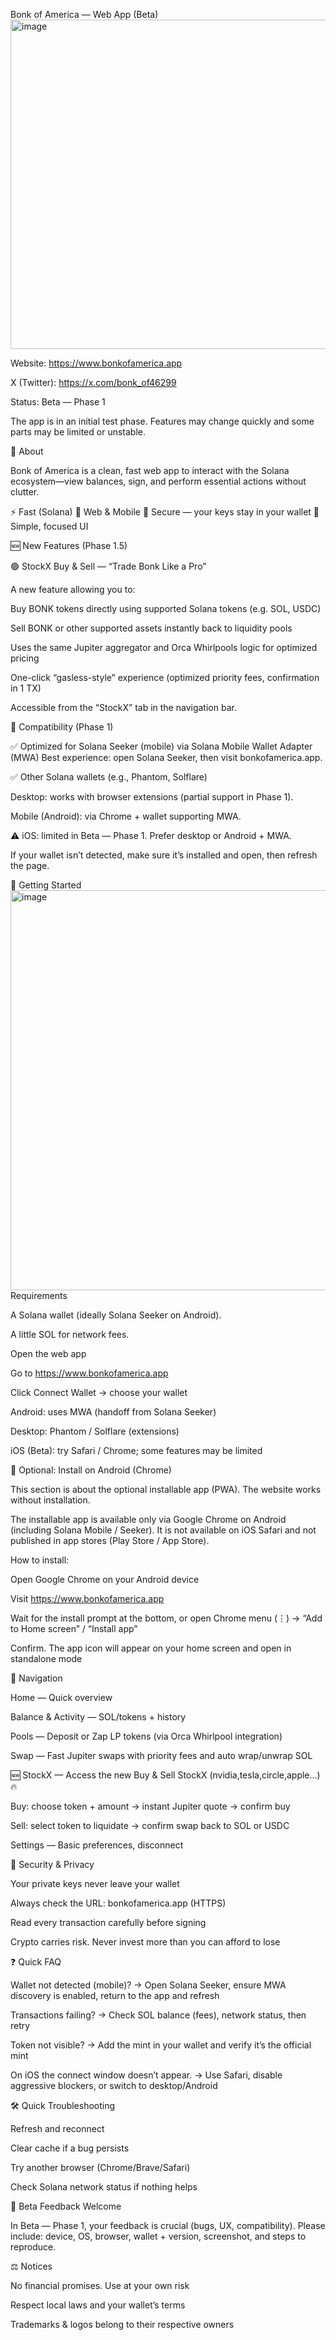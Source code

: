 Bonk of America — Web App (Beta)
<img width="512" height="527" alt="image" src="https://github.com/user-attachments/assets/3457425d-b618-48aa-8fe3-c1948f8e05d6" />

Website: https://www.bonkofamerica.app

X (Twitter): https://x.com/bonk_of46299

Status: Beta — Phase 1

The app is in an initial test phase. Features may change quickly and some parts may be limited or unstable.

🎯 About

Bonk of America is a clean, fast web app to interact with the Solana ecosystem—view balances, sign, and perform essential actions without clutter.

⚡ Fast (Solana)
📱 Web & Mobile
🔐 Secure — your keys stay in your wallet
🧭 Simple, focused UI

🆕 New Features (Phase 1.5)

🟢 StockX Buy & Sell — “Trade Bonk Like a Pro”

A new feature allowing you to:

Buy BONK tokens directly using supported Solana tokens (e.g. SOL, USDC)

Sell BONK or other supported assets instantly back to liquidity pools

Uses the same Jupiter aggregator and Orca Whirlpools logic for optimized pricing

One-click “gasless-style” experience (optimized priority fees, confirmation in 1 TX)

Accessible from the “StockX” tab in the navigation bar.

🧩 Compatibility (Phase 1)

✅ Optimized for Solana Seeker (mobile) via Solana Mobile Wallet Adapter (MWA)
Best experience: open Solana Seeker, then visit bonkofamerica.app.

✅ Other Solana wallets (e.g., Phantom, Solflare)

Desktop: works with browser extensions (partial support in Phase 1).

Mobile (Android): via Chrome + wallet supporting MWA.

⚠️ iOS: limited in Beta — Phase 1. Prefer desktop or Android + MWA.

If your wallet isn’t detected, make sure it’s installed and open, then refresh the page.

🚀 Getting Started
<img width="2922" height="640" alt="image" src="https://github.com/user-attachments/assets/c9aa4a20-a623-43ea-afa6-f704a1732c32" />
Requirements

A Solana wallet (ideally Solana Seeker on Android).

A little SOL for network fees.

Open the web app

Go to https://www.bonkofamerica.app

Click Connect Wallet → choose your wallet

Android: uses MWA (handoff from Solana Seeker)

Desktop: Phantom / Solflare (extensions)

iOS (Beta): try Safari / Chrome; some features may be limited

📲 Optional: Install on Android (Chrome)

This section is about the optional installable app (PWA). The website works without installation.

The installable app is available only via Google Chrome on Android (including Solana Mobile / Seeker).
It is not available on iOS Safari and not published in app stores (Play Store / App Store).

How to install:

Open Google Chrome on your Android device

Visit https://www.bonkofamerica.app

Wait for the install prompt at the bottom, or open Chrome menu (⋮) → “Add to Home screen” / “Install app”

Confirm. The app icon will appear on your home screen and open in standalone mode

🧭 Navigation

Home — Quick overview

Balance & Activity — SOL/tokens + history

Pools — Deposit or Zap LP tokens (via Orca Whirlpool integration)

Swap — Fast Jupiter swaps with priority fees and auto wrap/unwrap SOL

🆕 StockX — Access the new Buy & Sell StockX (nvidia,tesla,circle,apple...) 🔥

Buy: choose token + amount → instant Jupiter quote → confirm buy

Sell: select token to liquidate → confirm swap back to SOL or USDC

Settings — Basic preferences, disconnect

🔐 Security & Privacy

Your private keys never leave your wallet

Always check the URL: bonkofamerica.app (HTTPS)

Read every transaction carefully before signing

Crypto carries risk. Never invest more than you can afford to lose

❓ Quick FAQ

Wallet not detected (mobile)?
→ Open Solana Seeker, ensure MWA discovery is enabled, return to the app and refresh

Transactions failing?
→ Check SOL balance (fees), network status, then retry

Token not visible?
→ Add the mint in your wallet and verify it’s the official mint

On iOS the connect window doesn’t appear.
→ Use Safari, disable aggressive blockers, or switch to desktop/Android

🛠️ Quick Troubleshooting

Refresh and reconnect

Clear cache if a bug persists

Try another browser (Chrome/Brave/Safari)

Check Solana network status if nothing helps

📣 Beta Feedback Welcome

In Beta — Phase 1, your feedback is crucial (bugs, UX, compatibility).
Please include: device, OS, browser, wallet + version, screenshot, and steps to reproduce.

⚖️ Notices

No financial promises. Use at your own risk

Respect local laws and your wallet’s terms

Trademarks & logos belong to their respective owners

